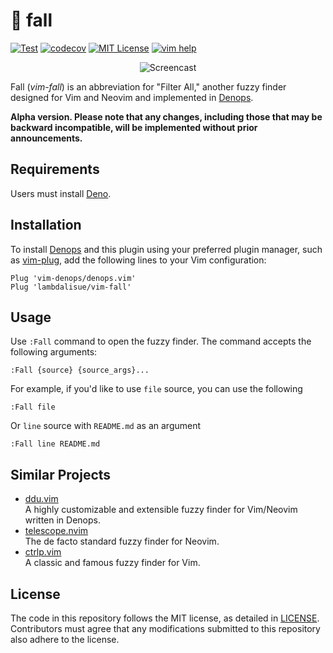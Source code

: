 # 🍂 fall

[![Test](https://github.com/lambdalisue/vim-fall/actions/workflows/test.yml/badge.svg)](https://github.com/lambdalisue/vim-fall/actions/workflows/test.yml)
[![codecov](https://codecov.io/gh/lambdalisue/vim-fall/graph/badge.svg?token=IsZ3yEM1by)](https://codecov.io/gh/lambdalisue/vim-fall)
[![MIT License](https://img.shields.io/badge/license-MIT-blue.svg)](LICENSE)
[![vim help](https://img.shields.io/badge/vim-%3Ah%20fall-orange.svg)](doc/fall.txt)

<div align="center">

![Screencast](https://private-user-images.githubusercontent.com/546312/335872453-4e0b5de1-f4c2-40d4-a188-d972ba6c3fef.gif?jwt=eyJhbGciOiJIUzI1NiIsInR5cCI6IkpXVCJ9.eyJpc3MiOiJnaXRodWIuY29tIiwiYXVkIjoicmF3LmdpdGh1YnVzZXJjb250ZW50LmNvbSIsImtleSI6ImtleTUiLCJleHAiOjE3MTczMzgwMjUsIm5iZiI6MTcxNzMzNzcyNSwicGF0aCI6Ii81NDYzMTIvMzM1ODcyNDUzLTRlMGI1ZGUxLWY0YzItNDBkNC1hMTg4LWQ5NzJiYTZjM2ZlZi5naWY_WC1BbXotQWxnb3JpdGhtPUFXUzQtSE1BQy1TSEEyNTYmWC1BbXotQ3JlZGVudGlhbD1BS0lBVkNPRFlMU0E1M1BRSzRaQSUyRjIwMjQwNjAyJTJGdXMtZWFzdC0xJTJGczMlMkZhd3M0X3JlcXVlc3QmWC1BbXotRGF0ZT0yMDI0MDYwMlQxNDE1MjVaJlgtQW16LUV4cGlyZXM9MzAwJlgtQW16LVNpZ25hdHVyZT03N2QzZDFjMmI0ZTYyZDM1MDExMzFlOTNjNWMzOWM1ODg0ZmE0NDQ5NzM3MmJjNmEwZDU3NjE1ZjZhM2VmMzBiJlgtQW16LVNpZ25lZEhlYWRlcnM9aG9zdCZhY3Rvcl9pZD0wJmtleV9pZD0wJnJlcG9faWQ9MCJ9.2rLo11QdMw4D51DIwtmiYYV5SuLq97sltLzo3cJDrkc)

</div>

Fall (_vim-fall_) is an abbreviation for "Filter All," another fuzzy finder
designed for Vim and Neovim and implemented in [Denops].

**Alpha version. Please note that any changes, including those that may be
backward incompatible, will be implemented without prior announcements.**

[Denops]: https://github.com/vim-denops/denops.vim

## Requirements

Users must install [Deno].

[Deno]: https://deno.land

## Installation

To install [Denops] and this plugin using your preferred plugin manager, such as
[vim-plug], add the following lines to your Vim configuration:

```vim
Plug 'vim-denops/denops.vim'
Plug 'lambdalisue/vim-fall'
```

[vim-plug]: https://github.com/junegunn/vim-plug

## Usage

Use `:Fall` command to open the fuzzy finder. The command accepts the following
arguments:

```
:Fall {source} {source_args}...
```

For example, if you'd like to use `file` source, you can use the following

```
:Fall file
```

Or `line` source with `README.md` as an argument

```
:Fall line README.md
```

## Similar Projects

- [ddu.vim](https://github.com/Shougo/ddu.vim)<br>A highly customizable and
  extensible fuzzy finder for Vim/Neovim written in Denops.
- [telescope.nvim](https://github.com/nvim-telescope/telescope.nvim)<br>The de
  facto standard fuzzy finder for Neovim.
- [ctrlp.vim](https://github.com/ctrlpvim/ctrlp.vim)<br>A classic and famous
  fuzzy finder for Vim.

## License

The code in this repository follows the MIT license, as detailed in
[LICENSE](./LICENSE). Contributors must agree that any modifications submitted
to this repository also adhere to the license.
